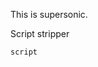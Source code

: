 This is supersonic.

<script type="text/javascript">//<!--
  alert("Hello World with Comments");
//--></script>

<script type="text/javascript">//<![CDATA[
  alert("Hello World with CDATA");
//]]></script>

<script type="text/javascript">//`
  alert("Hello World with Markdown Backtick Escapes");
//`</script>

Script stri<script>pper

Script stri<script></script>pper

<scr
ipt>

`script`
